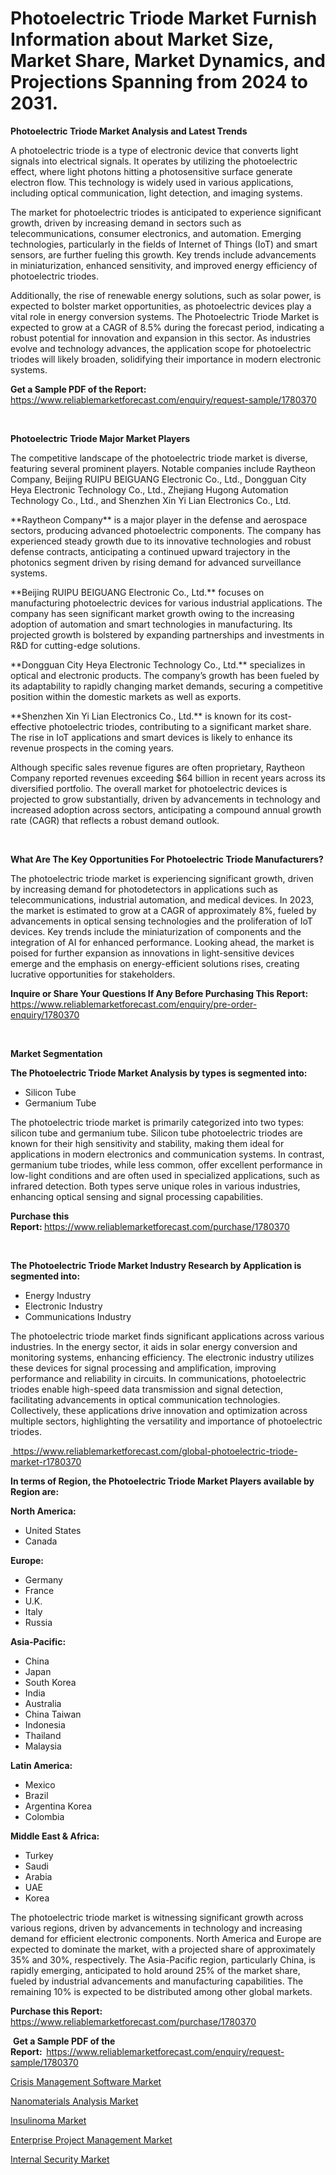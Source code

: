 <p><h1>Photoelectric Triode Market Furnish Information about Market Size, Market Share, Market Dynamics, and Projections Spanning from 2024 to 2031.</h1></p><p><strong>Photoelectric Triode Market Analysis and Latest Trends</strong></p>
<p><p>A photoelectric triode is a type of electronic device that converts light signals into electrical signals. It operates by utilizing the photoelectric effect, where light photons hitting a photosensitive surface generate electron flow. This technology is widely used in various applications, including optical communication, light detection, and imaging systems. </p><p>The market for photoelectric triodes is anticipated to experience significant growth, driven by increasing demand in sectors such as telecommunications, consumer electronics, and automation. Emerging technologies, particularly in the fields of Internet of Things (IoT) and smart sensors, are further fueling this growth. Key trends include advancements in miniaturization, enhanced sensitivity, and improved energy efficiency of photoelectric triodes. </p><p>Additionally, the rise of renewable energy solutions, such as solar power, is expected to bolster market opportunities, as photoelectric devices play a vital role in energy conversion systems. The Photoelectric Triode Market is expected to grow at a CAGR of 8.5% during the forecast period, indicating a robust potential for innovation and expansion in this sector. As industries evolve and technology advances, the application scope for photoelectric triodes will likely broaden, solidifying their importance in modern electronic systems.</p></p>
<p><strong>Get a Sample PDF of the Report:&nbsp;</strong> <a href="https://www.reliablemarketforecast.com/enquiry/request-sample/1780370?utm_campaign=1874&utm_medium=2&utm_source=Github&utm_content=ia&utm_term=19122024&utm_id=photoelectric-triode">https://www.reliablemarketforecast.com/enquiry/request-sample/1780370</a></p>
<p>&nbsp;</p>
<p><strong>Photoelectric Triode Major Market Players</strong></p>
<p><p>The competitive landscape of the photoelectric triode market is diverse, featuring several prominent players. Notable companies include Raytheon Company, Beijing RUIPU BEIGUANG Electronic Co., Ltd., Dongguan City Heya Electronic Technology Co., Ltd., Zhejiang Hugong Automation Technology Co., Ltd., and Shenzhen Xin Yi Lian Electronics Co., Ltd.</p><p>**Raytheon Company** is a major player in the defense and aerospace sectors, producing advanced photoelectric components. The company has experienced steady growth due to its innovative technologies and robust defense contracts, anticipating a continued upward trajectory in the photonics segment driven by rising demand for advanced surveillance systems.</p><p>**Beijing RUIPU BEIGUANG Electronic Co., Ltd.** focuses on manufacturing photoelectric devices for various industrial applications. The company has seen significant market growth owing to the increasing adoption of automation and smart technologies in manufacturing. Its projected growth is bolstered by expanding partnerships and investments in R&D for cutting-edge solutions.</p><p>**Dongguan City Heya Electronic Technology Co., Ltd.** specializes in optical and electronic products. The company’s growth has been fueled by its adaptability to rapidly changing market demands, securing a competitive position within the domestic markets as well as exports.</p><p>**Shenzhen Xin Yi Lian Electronics Co., Ltd.** is known for its cost-effective photoelectric triodes, contributing to a significant market share. The rise in IoT applications and smart devices is likely to enhance its revenue prospects in the coming years.</p><p>Although specific sales revenue figures are often proprietary, Raytheon Company reported revenues exceeding $64 billion in recent years across its diversified portfolio. The overall market for photoelectric devices is projected to grow substantially, driven by advancements in technology and increased adoption across sectors, anticipating a compound annual growth rate (CAGR) that reflects a robust demand outlook.</p></p>
<p>&nbsp;</p>
<p><strong>What Are The Key Opportunities For Photoelectric Triode Manufacturers?</strong></p>
<p><p>The photoelectric triode market is experiencing significant growth, driven by increasing demand for photodetectors in applications such as telecommunications, industrial automation, and medical devices. In 2023, the market is estimated to grow at a CAGR of approximately 8%, fueled by advancements in optical sensing technologies and the proliferation of IoT devices. Key trends include the miniaturization of components and the integration of AI for enhanced performance. Looking ahead, the market is poised for further expansion as innovations in light-sensitive devices emerge and the emphasis on energy-efficient solutions rises, creating lucrative opportunities for stakeholders.</p></p>
<p><strong>Inquire or Share Your Questions If Any Before Purchasing This Report:</strong> <a href="https://www.reliablemarketforecast.com/enquiry/pre-order-enquiry/1780370?utm_campaign=1874&utm_medium=2&utm_source=Github&utm_content=ia&utm_term=19122024&utm_id=photoelectric-triode">https://www.reliablemarketforecast.com/enquiry/pre-order-enquiry/1780370</a></p>
<p>&nbsp;</p>
<p><strong>Market Segmentation</strong></p>
<p><strong>The Photoelectric Triode Market Analysis by types is segmented into:</strong></p>
<p><ul><li>Silicon Tube</li><li>Germanium Tube</li></ul></p>
<p><p>The photoelectric triode market is primarily categorized into two types: silicon tube and germanium tube. Silicon tube photoelectric triodes are known for their high sensitivity and stability, making them ideal for applications in modern electronics and communication systems. In contrast, germanium tube triodes, while less common, offer excellent performance in low-light conditions and are often used in specialized applications, such as infrared detection. Both types serve unique roles in various industries, enhancing optical sensing and signal processing capabilities.</p></p>
<p><strong>Purchase this Report:&nbsp;</strong><a href="https://www.reliablemarketforecast.com/purchase/1780370?utm_campaign=1874&utm_medium=2&utm_source=Github&utm_content=ia&utm_term=19122024&utm_id=photoelectric-triode">https://www.reliablemarketforecast.com/purchase/1780370</a></p>
<p>&nbsp;</p>
<p><strong>The Photoelectric Triode Market Industry Research by Application is segmented into:</strong></p>
<p><ul><li>Energy Industry</li><li>Electronic Industry</li><li>Communications Industry</li></ul></p>
<p><p>The photoelectric triode market finds significant applications across various industries. In the energy sector, it aids in solar energy conversion and monitoring systems, enhancing efficiency. The electronic industry utilizes these devices for signal processing and amplification, improving performance and reliability in circuits. In communications, photoelectric triodes enable high-speed data transmission and signal detection, facilitating advancements in optical communication technologies. Collectively, these applications drive innovation and optimization across multiple sectors, highlighting the versatility and importance of photoelectric triodes.</p></p>
<p><a href="https://www.reliablemarketforecast.com/global-photoelectric-triode-market-r1780370?utm_campaign=1874&utm_medium=2&utm_source=Github&utm_content=ia&utm_term=19122024&utm_id=photoelectric-triode">&nbsp;https://www.reliablemarketforecast.com/global-photoelectric-triode-market-r1780370</a></p>
<p><strong>In terms of Region, the Photoelectric Triode Market Players available by Region are:</strong></p>
<p>
    <p> <strong> North America: </strong>
        <ul>
            <li>United States</li>
            <li>Canada</li>
        </ul>
        </p> 
    <p> <strong> Europe: </strong>
        <ul>
            <li>Germany</li>
            <li>France</li>
            <li>U.K.</li>
            <li>Italy</li>
            <li>Russia</li>
        </ul>
        </p> 
    <p> <strong> Asia-Pacific: </strong>
        <ul>
            <li>China</li>
            <li>Japan</li>
            <li>South Korea</li>
            <li>India</li>
            <li>Australia</li>
            <li>China Taiwan</li>
            <li>Indonesia</li>
            <li>Thailand</li>
            <li>Malaysia</li>
        </ul>
        </p> 
    <p> <strong> Latin America: </strong>
        <ul>
            <li>Mexico</li>
            <li>Brazil</li>
            <li>Argentina Korea</li>
            <li>Colombia</li>
        </ul>
        </p> 
    <p> <strong> Middle East & Africa: </strong>
        <ul>
            <li>Turkey</li>
            <li>Saudi</li>
            <li>Arabia</li>
            <li>UAE</li>
            <li>Korea</li>
        </ul>
    </p>
    </p>
<p><p>The photoelectric triode market is witnessing significant growth across various regions, driven by advancements in technology and increasing demand for efficient electronic components. North America and Europe are expected to dominate the market, with a projected share of approximately 35% and 30%, respectively. The Asia-Pacific region, particularly China, is rapidly emerging, anticipated to hold around 25% of the market share, fueled by industrial advancements and manufacturing capabilities. The remaining 10% is expected to be distributed among other global markets.</p></p>
<p><strong>Purchase this Report: </strong><a href="https://www.reliablemarketforecast.com/purchase/1780370?utm_campaign=1874&utm_medium=2&utm_source=Github&utm_content=ia&utm_term=19122024&utm_id=photoelectric-triode">https://www.reliablemarketforecast.com/purchase/1780370</a></p>
<p>&nbsp;<strong>Get a Sample PDF of the Report:&nbsp;&nbsp;</strong><a href="https://www.reliablemarketforecast.com/enquiry/request-sample/1780370?utm_campaign=1874&utm_medium=2&utm_source=Github&utm_content=ia&utm_term=19122024&utm_id=photoelectric-triode">https://www.reliablemarketforecast.com/enquiry/request-sample/1780370</a></p>
<p><strong></strong></p>
<p><p><a href="https://www.linkedin.com/pulse/market-outlook-crisis-management-software-industry-from-2024-fwiie?utm_campaign=1874&utm_medium=2&utm_source=Github&utm_content=ia&utm_term=19122024&utm_id=photoelectric-triode">Crisis Management Software Market</a></p><p><a href="https://www.linkedin.com/pulse/nanomaterials-analysis-market-global-insights-regional-2024-t05fe?utm_campaign=1874&utm_medium=2&utm_source=Github&utm_content=ia&utm_term=19122024&utm_id=photoelectric-triode">Nanomaterials Analysis Market</a></p><p><a href="https://www.linkedin.com/pulse/insulinoma-market-analysis-anticipated-122-cagr-growth-dynamics-rzwze?utm_campaign=1874&utm_medium=2&utm_source=Github&utm_content=ia&utm_term=19122024&utm_id=photoelectric-triode">Insulinoma Market</a></p><p><a href="https://www.linkedin.com/pulse/growth-global-enterprise-project-management-market-ananticipated134-odrne?utm_campaign=1874&utm_medium=2&utm_source=Github&utm_content=ia&utm_term=19122024&utm_id=photoelectric-triode">Enterprise Project Management Market</a></p><p><a href="https://www.linkedin.com/pulse/internal-security-market-investigation-industry-evolution-5kdke?utm_campaign=1874&utm_medium=2&utm_source=Github&utm_content=ia&utm_term=19122024&utm_id=photoelectric-triode">Internal Security Market</a></p></p>